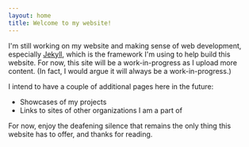 ```yaml
---
layout: home
title: Welcome to my website!
---
```


I'm still working on my website and making sense of web development, especially [Jekyll](https://jekyllrb.com), which is the framework I'm using to help build this website. For now, this site will be a work-in-progress as I upload more content. (In fact, I would argue it will always be a work-in-progress.)

I intend to have a couple of additional pages here in the future:
- Showcases of my projects
- Links to sites of other organizations I am a part of

For now, enjoy the deafening silence that remains the only thing this website has to offer, and thanks for reading.
